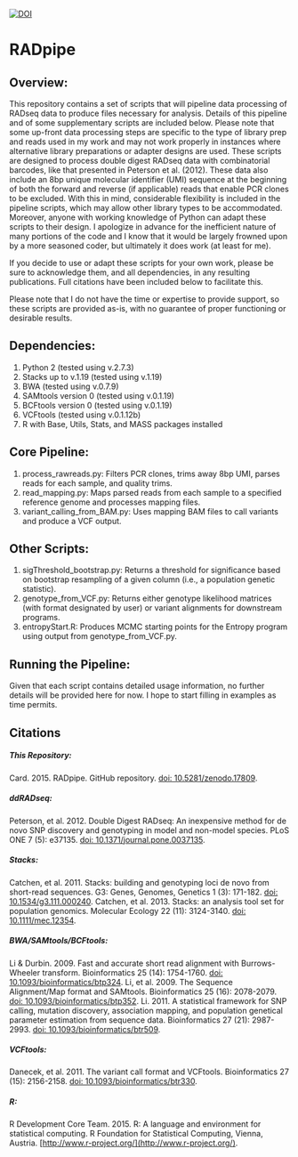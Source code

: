 [![DOI](https://zenodo.org/badge/13132/darencard/RADpipe.svg)](http://dx.doi.org/10.5281/zenodo.17809)

RADpipe
=======

## Overview:
This repository contains a set of scripts that will pipeline data processing of RADseq data to produce files necessary for analysis. Details of this pipeline and of some supplementary scripts are included below. Please note that some up-front data processing steps are specific to the type of library prep and reads used in my work and may not work properly in instances where alternative library preparations or adapter designs are used. These scripts are designed to process double digest RADseq data with combinatorial barcodes, like that presented in Peterson et al. (2012). These data also include an 8bp unique molecular identifier (UMI) sequence at the beginning of both the forward and reverse (if applicable) reads that enable PCR clones to be excluded. With this in mind, considerable flexibility is included in the pipeline scripts, which may allow other library types to be accommodated. Moreover, anyone with working knowledge of Python can adapt these scripts to their design. I apologize in advance for the inefficient nature of many portions of the code and I know that it would be largely frowned upon by a more seasoned coder, but ultimately it does work (at least for me).

If you decide to use or adapt these scripts for your own work, please be sure to acknowledge them, and all dependencies, in any resulting publications. Full citations have been included below to facilitate this.

Please note that I do not have the time or expertise to provide support, so these scripts are provided as-is, with no guarantee of proper functioning or desirable results.

## Dependencies:
1. Python 2 (tested using v.2.7.3)
2. Stacks up to v.1.19 (tested using v.1.19)
3. BWA (tested using v.0.7.9)
4. SAMtools version 0 (tested using v.0.1.19)
5. BCFtools version 0 (tested using v.0.1.19)
6. VCFtools (tested using v.0.1.12b)
7. R with Base, Utils, Stats, and MASS packages installed

## Core Pipeline:
1. process_rawreads.py: Filters PCR clones, trims away 8bp UMI, parses reads for each sample, and quality trims.
2. read_mapping.py: Maps parsed reads from each sample to a specified reference genome and processes mapping files.
3. variant_calling_from_BAM.py: Uses mapping BAM files to call variants and produce a VCF output.

## Other Scripts:
1. sigThreshold_bootstrap.py: Returns a threshold for significance based on bootstrap resampling of a given column (i.e., a population genetic statistic).
2. genotype_from_VCF.py: Returns either genotype likelihood matrices (with format designated by user) or variant alignments for downstream programs.
3. entropyStart.R: Produces MCMC starting points for the Entropy program using output from genotype_from_VCF.py.

## Running the Pipeline:
Given that each script contains detailed usage information, no further details will be provided here for now. I hope to start filling in examples as time permits.

## Citations
##### This Repository:
Card. 2015. RADpipe. GitHub repository. [doi: 10.5281/zenodo.17809](http://doi.org/10.5281/zenodo.17809).

##### ddRADseq:
Peterson, et al. 2012. Double Digest RADseq: An inexpensive method for de novo SNP discovery and genotyping in model and non-model species. PLoS ONE 7 (5): e37135. [doi: 10.1371/journal.pone.0037135](http://doi.org/10.1371/journal.pone.0037135).

##### Stacks:
Catchen, et al. 2011. Stacks: building and genotyping loci de novo from short-read sequences. G3: Genes, Genomes, Genetics 1 (3): 171-182. [doi: 10.1534/g3.111.000240](http://doi.org/10.1534/g3.111.000240).
Catchen, et al. 2013. Stacks: an analysis tool set for population genomics. Molecular Ecology 22 (11): 3124-3140. [doi: 10.1111/mec.12354](http://doi.org/10.1111/mec.12354).

##### BWA/SAMtools/BCFtools:
Li & Durbin. 2009. Fast and accurate short read alignment with Burrows-Wheeler transform. Bioinformatics 25 (14): 1754-1760. [doi: 10.1093/bioinformatics/btp324](http://doi.org/10.1093/bioinformatics/btp324).
Li, et al. 2009. The Sequence Alignment/Map format and SAMtools. Bioinformatics 25 (16): 2078-2079. [doi: 10.1093/bioinformatics/btp352](http://doi.org/10.1093/bioinformatics/btp352).
Li. 2011. A statistical framework for SNP calling, mutation discovery, association mapping, and population genetical parameter estimation from sequence data. Bioinformatics 27 (21): 2987-2993. [doi: 10.1093/bioinformatics/btr509](http://doi.org/10.1093/bioinformatics/btr509).

##### VCFtools:
Danecek, et al. 2011. The variant call format and VCFtools. Bioinformatics 27 (15): 2156-2158. [doi: 10.1093/bioinformatics/btr330](http://doi.org/10.1093/bioinformatics/btr330).

##### R:
R Development Core Team. 2015. R: A language and environment for statistical computing. R Foundation for Statistical Computing, Vienna, Austria. [http://www.r-project.org/](http://www.r-project.org/).